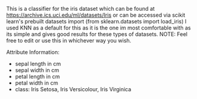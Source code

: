This is a classifier for the iris dataset which can be found at https://archive.ics.uci.edu/ml/datasets/Iris or can be accessed via scikit learn's prebuilt datasets import (from sklearn.datasets import load_iris) I used KNN as a default for this as it is the one im most comfortable with as its simple and gives good results for these types of datasets. NOTE: Feel free to edit or use this in whichever way you wish.

Attribute Information:

- sepal length in cm
- sepal width in cm
- petal length in cm
- petal width in cm
- class: Iris Setosa, Iris Versicolour, Iris Virginica
